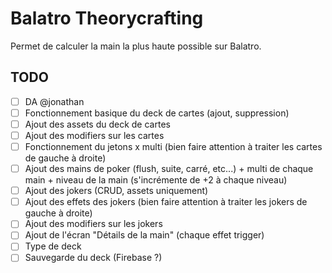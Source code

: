 # Balatro Theorycrafting

Permet de calculer la main la plus haute possible sur Balatro.

## TODO
- [ ] DA @jonathan
- [ ] Fonctionnement basique du deck de cartes (ajout, suppression)
- [ ] Ajout des assets du deck de cartes
- [ ] Ajout des modifiers sur les cartes
- [ ] Fonctionnement du jetons x multi (bien faire attention à traiter les cartes de gauche à droite)
- [ ] Ajout des mains de poker (flush, suite, carré, etc...) + multi de chaque main + niveau de la main (s'incrémente de +2 à chaque niveau)
- [ ] Ajout des jokers (CRUD, assets uniquement)
- [ ] Ajout des effets des jokers (bien faire attention à traiter les jokers de gauche à droite)
- [ ] Ajout des modifiers sur les jokers
- [ ] Ajout de l'écran "Détails de la main" (chaque effet trigger)
- [ ] Type de deck
- [ ] Sauvegarde du deck (Firebase ?)
